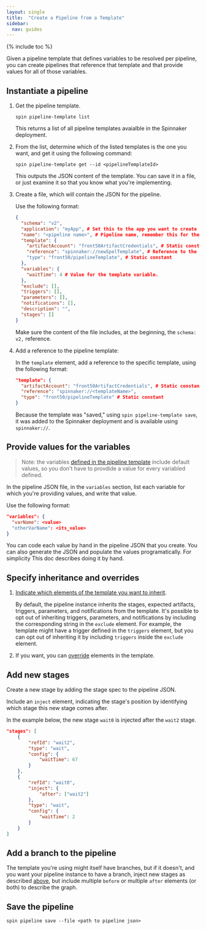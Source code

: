 ```yaml
---
layout: single
title:  "Create a Pipeline from a Template"
sidebar:
  nav: guides
---
```


{% include toc %}

Given a pipeline template that defines variables to be resolved per pipeline,
you can create pipelines that reference that template and that provide values
for all of those variables.

## Instantiate a pipeline

1. Get the pipeline template.

    `spin pipeline-template list`

    This returns a list of all pipeline templates avaialble in the Spinnaker
    deployment.

1. From the list, determine which of the listed templates is the one you want,
and get it using the following command:

   `spin pipeline-template get --id <pipelineTemplateId>`

   This outputs the JSON content of the template. You can save it in a file, or
   just examine it so that you know what you're implementing.

1. Create a file, which will contain the JSON for the pipeline.

   Use the following format:

   ```json
   {
     "schema": "v2",
     "application": "myApp", # Set this to the app you want to create the pipeline in.
     "name": "<pipeline name>", # Pipeline name, remember this for the next part.
     "template": {
       "artifactAccount": "front50ArtifactCredentials", # Static constant
       "reference": "spinnaker://newSpelTemplate", # Reference to the pipeline template we published above. We saved it in Spinnaker, so we prefix the template id with ‘spinnaker://’.
       "type": "front50/pipelineTemplate", # Static constant
     },
     "variables": {
       "waitTime": 4 # Value for the template variable.
     },
     "exclude": [],
     "triggers": [],
     "parameters": [],
     "notifications": [],
     "description": "",
     "stages": []
   }
   ```

   Make sure the content of the file includes, at the beginning, the `schema: v2,` reference.

1. Add a reference to the pipeline template:

   In the `template` element, add a reference to the specific template, using
   the following format:

   ```json
   "template": {
     "artifactAccount": "front50ArtifactCredentials", # Static constant
     "reference": "spinnaker://<templateName>",
     "type": "front50/pipelineTemplate" # Static constant
   }
   ```
   
   Because the template was "saved," using `spin pipeline-template save`, it
   was added to the Spinnaker deployment and is available using `spinnaker://`.

## Provide values for the variables

> Note: the variables [defined in the pipeline
> template](/guides/user/pipeline/pipeline-templates/create/#3-edit-the-file-for-template-format)
> include default values, so you don't have to provdide a value for every variabled defined.

In the pipeline JSON file, in the `variables` section, list each variable
for which you're providing values, and write that value.

   Use the following format:

   ```json
   "variables": {
     "varName": <value>
     "otherVarName": <its_value>
   }
   ```
You can code each value by hand in the pipeline JSON that you create. You can
also generate the JSON and populate the values programatically. For simplicity
This doc describes doing it by hand.


## Specify inheritance and overrides

1. [Indicate which elements of the template you want to
inherit](/guides/user/pipeline/pipeline-templates/override/).

   By default, the pipeline instance inherits the stages, expected artifacts, triggers, parameters, and notifications from the template.
   It's possible to opt out of inheriting triggers, parameters, and notifications by including the corresponding string in the `exclude` element.
   For example, the template might have a trigger defined in the `triggers` element, but you can opt out of inheriting it by including `triggers` inside the `exclude` element.

1. If you want, you can
[override](/guides/user/pipeline/pipeline-templates/override/) elements in the
template.

## Add new stages

Create a new stage by adding the stage spec to the pipeline JSON.

Include an `inject` element, indicating the stage's position by identifying
which stage this new stage comes after.

In the example below, the new stage `wait0` is injected after the `wait2`
stage.

```json
"stages": [
    {
        "refId": "wait2",
        "type": "wait",
        "config": {
            "waitTime": 67
        }
    },
    {
        "refId": "wait0",
        "inject": {
            "after": ["wait2"]
        },
        "type": "wait",
        "config": {
            "waitTime": 2
        }
    }
]
```

## Add a branch to the pipeline

The template you're using might itself have branches, but if it doesn't, and
you want your pipeline instance to have a branch, inject new stages as
described [above](#add-new-stages), but include multiple `before` or multiple
`after` elements (or both) to describe the graph. 

## Save the pipeline

`spin pipeline save --file <path to pipeline json>`

